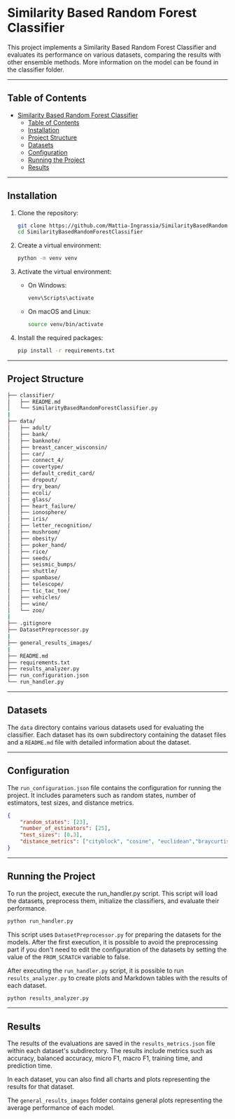 # Similarity Based Random Forest Classifier

This project implements a Similarity Based Random Forest Classifier and evaluates its performance on various datasets, comparing the results with other ensemble methods.
More information on the model can be found in the classifier folder.

---

## Table of Contents

- [Similarity Based Random Forest Classifier](#similarity-based-random-forest-classifier)
  - [Table of Contents](#table-of-contents)
  - [Installation](#installation)
  - [Project Structure](#project-structure)
  - [Datasets](#datasets)
  - [Configuration](#configuration)
  - [Running the Project](#running-the-project)
  - [Results](#results)

---

## Installation

1. Clone the repository:

    ```sh
    git clone https://github.com/Mattia-Ingrassia/SimilarityBasedRandomForestClassifier.git
    cd SimilarityBasedRandomForestClassifier
    ```

2. Create a virtual environment:

    ```sh
    python -m venv venv
    ```

3. Activate the virtual environment:

   - On Windows:

        ```sh
        venv\Scripts\activate
        ```

   - On macOS and Linux:

        ```sh
        source venv/bin/activate
        ```

4. Install the required packages:

    ```sh
    pip install -r requirements.txt
    ```

---

## Project Structure

```sh
├── classifier/
│   ├── README.md
│   └── SimilarityBasedRandomForestClassifier.py
|
├── data/ 
│   ├── adult/ 
│   ├── bank/ 
│   ├── banknote/ 
│   ├── breast_cancer_wisconsin/ 
│   ├── car/ 
│   ├── connect_4/ 
│   ├── covertype/ 
│   ├── default_credit_card/ 
│   ├── dropout/ 
│   ├── dry_bean/ 
│   ├── ecoli/ 
│   ├── glass/ 
│   ├── heart_failure/ 
│   ├── ionosphere/ 
│   ├── iris/ 
│   ├── letter_recognition/
│   ├── mushroom/
│   ├── obesity/ 
│   ├── poker_hand/ 
│   ├── rice/
│   ├── seeds/
│   ├── seismic_bumps/
│   ├── shuttle/
│   ├── spambase/
│   ├── telescope/
│   ├── tic_tac_toe/
│   ├── vehicles/
│   ├── wine/ 
│   └── zoo/ 
|
├── .gitignore
├── DatasetPreprocessor.py 
|
├── general_results_images/
|
├── README.md
├── requirements.txt
├── results_analyzer.py
├── run_configuration.json 
└── run_handler.py

```

---

## Datasets

The `data` directory contains various datasets used for evaluating the classifier. Each dataset has its own subdirectory containing the dataset files and a `README.md` file with detailed information about the dataset.

---

## Configuration

The `run_configuration.json` file contains the configuration for running the project. It includes parameters such as random states, number of estimators, test sizes, and distance metrics.

```json
{   
    "random_states": [23],
    "number_of_estimators": [25],
    "test_sizes": [0.3],
    "distance_metrics": ["cityblock", "cosine", "euclidean","braycurtis", "canberra", "chebyshev", "correlation", "hamming"]
}

```

---

## Running the Project

To run the project, execute the run_handler.py script. This script will load the datasets, preprocess them, initialize the classifiers, and evaluate their performance.

```bash
python run_handler.py
```

This script uses ```DatasetPreprocessor.py``` for preparing the datasets for the models.
After the first execution, it is possible to avoid the preprocessing part if you don't need to edit the configuration of the datasets by setting the value of the ```FROM_SCRATCH``` variable to false.

After executing the ```run_handler.py``` script, it is possible to run ```results_analyzer.py``` to create plots and Markdown tables with the results of each dataset.

```bash
python results_analyzer.py
```

---

## Results

The results of the evaluations are saved in the ```results_metrics.json``` file within each dataset's subdirectory.
The results include metrics such as accuracy, balanced accuracy, micro F1, macro F1, training time, and prediction time.

In each dataset, you can also find all charts and plots representing the results for that dataset.

The ```general_results_images``` folder contains general plots representing the average performance of each model.
